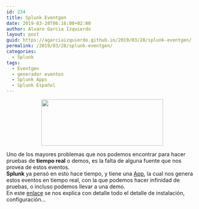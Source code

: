 ```yaml
---
id: 234
title: Splunk Eventgen
date: 2019-03-28T06:16:00+02:00
author: Alvaro Garcia Izquierdo
layout: post
guid: https://agarciaizquierdo.github.io/2019/03/28/splunk-eventgen/
permalink: /2019/03/28/splunk-eventgen/
categories:
  - Splunk
tags:
  - Eventgen
  - generador eventos
  - Splunk Apps
  - Splunk Español
---
```

<div class="separator" style="clear:both;text-align:center;">
  <a href="https://1.bp.blogspot.com/-UibNyg686CE/XJKdpDoQ-hI/AAAAAAABO0Y/QYyhTvh60aQ_RGeIZ0nHWF9zdC0zV46ZgCLcBGAs/s320/Captura.PNG" style="margin-left:1em;margin-right:1em;"><img border="0" height="122" src="https://1.bp.blogspot.com/-UibNyg686CE/XJKdpDoQ-hI/AAAAAAABO0Y/QYyhTvh60aQ_RGeIZ0nHWF9zdC0zV46ZgCLcBGAs/s320/Captura.PNG" width="320" /></a>
</div>

Uno de los mayores problemas que nos podemos encontrar para hacer pruebas de **tiempo real** o demos, es la falta de alguna fuente que nos provea de estos eventos.  
**Splunk** ya pensó en esto hace tiempo, y tiene una <a href="https://splunkbase.splunk.com/app/1924/#/overview" target="_blank" rel="noopener noreferrer">App</a>, la cual nos genera estos eventos en tiempo real, con la que podemos hacer infinidad de pruebas, o incluso podemos llevar a una demo.  
En este <a href="http://splunk.github.io/eventgen/" target="_blank" rel="noopener noreferrer">enlace</a> se nos explica con detalle todo el detalle de instalación, configuración&#8230;
